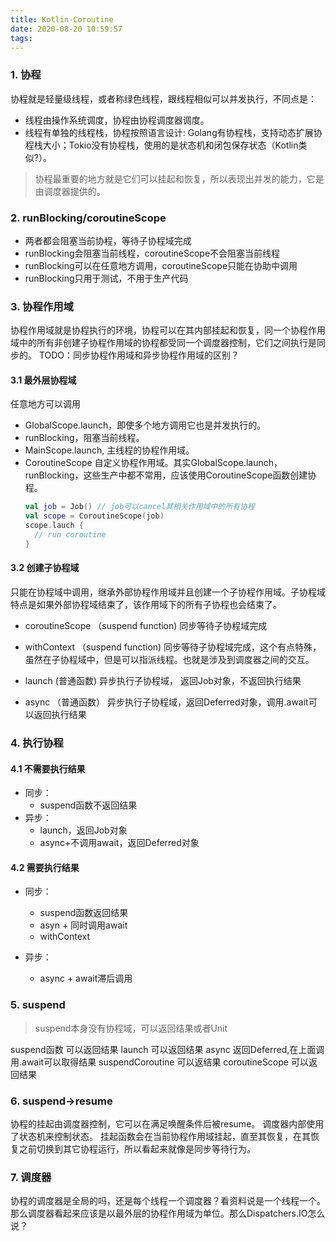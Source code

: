 ```yaml
---
title: Kotlin-Coroutine
date: 2020-08-20 10:59:57
tags:
---
```


### 1. 协程
协程就是轻量级线程，或者称绿色线程，跟线程相似可以并发执行，不同点是：
- 线程由操作系统调度，协程由协程调度器调度。
- 线程有单独的线程栈，协程按照语言设计: Golang有协程栈，支持动态扩展协程栈大小；Tokio没有协程栈，使用的是状态机和闭包保存状态（Kotlin类似?）。
> 协程最重要的地方就是它们可以挂起和恢复，所以表现出并发的能力，它是由调度器提供的。

<!-- more -->

### 2. runBlocking/coroutineScope
- 两者都会阻塞当前协程，等待子协程域完成
- runBlocking会阻塞当前线程，coroutineScope不会阻塞当前线程
- runBlocking可以在任意地方调用，coroutineScope只能在协助中调用
- runBlocking只用于测试，不用于生产代码


### 3. 协程作用域
协程作用域就是协程执行的环境，协程可以在其内部挂起和恢复，同一个协程作用域中的所有非创建子协程作用域的协程都受同一个调度器控制，它们之间执行是同步的。
TODO：同步协程作用域和异步协程作用域的区别？

#### 3.1 最外层协程域
任意地方可以调用
- GlobalScope.launch，即使多个地方调用它也是并发执行的。
- runBlocking，阻塞当前线程。
- MainScope.launch, 主线程的协程作用域。
- CoroutineScope 自定义协程作用域。其实GlobalScope.launch，runBlocking，这些生产中都不常用，应该使用CoroutineScope函数创建协程。
  ``` kotlin
  val job = Job() // job可以cancel其相关作用域中的所有协程
  val scope = CoroutineScope(job)
  scope.lauch {
    // run coroutine
  }
  ```

#### 3.2 创建子协程域
只能在协程域中调用，继承外部协程作用域并且创建一个子协程作用域。子协程域特点是如果外部协程域结束了，该作用域下的所有子协程也会结束了。

- coroutineScope （suspend function)
同步等待子协程域完成

- withContext （suspend function)
同步等待子协程域完成，这个有点特殊，虽然在子协程域中，但是可以指派线程。也就是涉及到调度器之间的交互。

- launch (普通函数)
异步执行子协程域， 返回Job对象，不返回执行结果

- async （普通函数）
异步执行子协程域，返回Deferred对象，调用.await可以返回执行结果

### 4. 执行协程
#### 4.1 不需要执行结果
- 同步：
  * suspend函数不返回结果
- 异步：
  * launch，返回Job对象
  * async+不调用await，返回Deferred对象

#### 4.2 需要执行结果
- 同步：
  * suspend函数返回结果
  * asyn + 同时调用await
  * withContext

- 异步：
  * async + await滞后调用


### 5. suspend
> suspend本身没有协程域，可以返回结果或者Unit

suspend函数 可以返回结果
launch 可以返回结果
async 返回Deferred,在上面调用.await可以取得结果
suspendCoroutine 可以返结果
coroutineScope 可以返回结果

### 6. suspend->resume
协程的挂起由调度器控制，它可以在满足唤醒条件后被resume。
调度器内部使用了状态机来控制状态。
挂起函数会在当前协程作用域挂起，直至其恢复，在其恢复之前切换到其它协程运行，所以看起来就像是同步等待行为。

### 7. 调度器
协程的调度器是全局的吗，还是每个线程一个调度器？看资料说是一个线程一个。那么调度器看起来应该是以最外层的协程作用域为单位。那么Dispatchers.IO怎么说？


